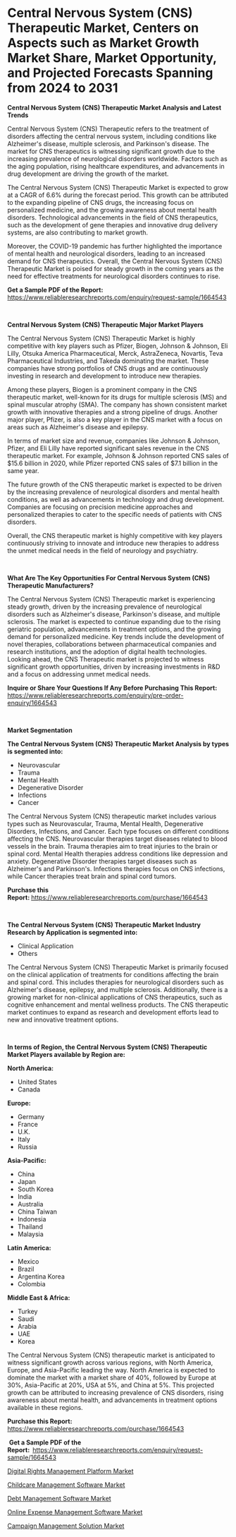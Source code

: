 <p><h1>Central Nervous System (CNS) Therapeutic Market, Centers on Aspects such as Market Growth Market Share, Market Opportunity, and Projected Forecasts Spanning from 2024 to 2031</h1></p><p><strong>Central Nervous System (CNS) Therapeutic Market Analysis and Latest Trends</strong></p>
<p><p>Central Nervous System (CNS) Therapeutic refers to the treatment of disorders affecting the central nervous system, including conditions like Alzheimer's disease, multiple sclerosis, and Parkinson's disease. The market for CNS therapeutics is witnessing significant growth due to the increasing prevalence of neurological disorders worldwide. Factors such as the aging population, rising healthcare expenditures, and advancements in drug development are driving the growth of the market.</p><p>The Central Nervous System (CNS) Therapeutic Market is expected to grow at a CAGR of 6.6% during the forecast period. This growth can be attributed to the expanding pipeline of CNS drugs, the increasing focus on personalized medicine, and the growing awareness about mental health disorders. Technological advancements in the field of CNS therapeutics, such as the development of gene therapies and innovative drug delivery systems, are also contributing to market growth.</p><p>Moreover, the COVID-19 pandemic has further highlighted the importance of mental health and neurological disorders, leading to an increased demand for CNS therapeutics. Overall, the Central Nervous System (CNS) Therapeutic Market is poised for steady growth in the coming years as the need for effective treatments for neurological disorders continues to rise.</p></p>
<p><strong>Get a Sample PDF of the Report:&nbsp;</strong> <a href="https://www.reliableresearchreports.com/enquiry/request-sample/1664543">https://www.reliableresearchreports.com/enquiry/request-sample/1664543</a></p>
<p>&nbsp;</p>
<p><strong>Central Nervous System (CNS) Therapeutic Major Market Players</strong></p>
<p><p>The Central Nervous System (CNS) Therapeutic Market is highly competitive with key players such as Pfizer, Biogen, Johnson & Johnson, Eli Lilly, Otsuka America Pharmaceutical, Merck, AstraZeneca, Novartis, Teva Pharmaceutical Industries, and Takeda dominating the market. These companies have strong portfolios of CNS drugs and are continuously investing in research and development to introduce new therapies.</p><p>Among these players, Biogen is a prominent company in the CNS therapeutic market, well-known for its drugs for multiple sclerosis (MS) and spinal muscular atrophy (SMA). The company has shown consistent market growth with innovative therapies and a strong pipeline of drugs. Another major player, Pfizer, is also a key player in the CNS market with a focus on areas such as Alzheimer's disease and epilepsy.</p><p>In terms of market size and revenue, companies like Johnson & Johnson, Pfizer, and Eli Lilly have reported significant sales revenue in the CNS therapeutic market. For example, Johnson & Johnson reported CNS sales of $15.6 billion in 2020, while Pfizer reported CNS sales of $7.1 billion in the same year.</p><p>The future growth of the CNS therapeutic market is expected to be driven by the increasing prevalence of neurological disorders and mental health conditions, as well as advancements in technology and drug development. Companies are focusing on precision medicine approaches and personalized therapies to cater to the specific needs of patients with CNS disorders.</p><p>Overall, the CNS therapeutic market is highly competitive with key players continuously striving to innovate and introduce new therapies to address the unmet medical needs in the field of neurology and psychiatry.</p></p>
<p>&nbsp;</p>
<p><strong>What Are The Key Opportunities For Central Nervous System (CNS) Therapeutic Manufacturers?</strong></p>
<p><p>The Central Nervous System (CNS) Therapeutic market is experiencing steady growth, driven by the increasing prevalence of neurological disorders such as Alzheimer's disease, Parkinson's disease, and multiple sclerosis. The market is expected to continue expanding due to the rising geriatric population, advancements in treatment options, and the growing demand for personalized medicine. Key trends include the development of novel therapies, collaborations between pharmaceutical companies and research institutions, and the adoption of digital health technologies. Looking ahead, the CNS Therapeutic market is projected to witness significant growth opportunities, driven by increasing investments in R&D and a focus on addressing unmet medical needs.</p></p>
<p><strong>Inquire or Share Your Questions If Any Before Purchasing This Report:</strong> <a href="https://www.reliableresearchreports.com/enquiry/pre-order-enquiry/1664543">https://www.reliableresearchreports.com/enquiry/pre-order-enquiry/1664543</a></p>
<p>&nbsp;</p>
<p><strong>Market Segmentation</strong></p>
<p><strong>The Central Nervous System (CNS) Therapeutic Market Analysis by types is segmented into:</strong></p>
<p><ul><li>Neurovascular</li><li>Trauma</li><li>Mental Health</li><li>Degenerative Disorder</li><li>Infections</li><li>Cancer</li></ul></p>
<p><p>The Central Nervous System (CNS) therapeutic market includes various types such as Neurovascular, Trauma, Mental Health, Degenerative Disorders, Infections, and Cancer. Each type focuses on different conditions affecting the CNS. Neurovascular therapies target diseases related to blood vessels in the brain. Trauma therapies aim to treat injuries to the brain or spinal cord. Mental Health therapies address conditions like depression and anxiety. Degenerative Disorder therapies target diseases such as Alzheimer's and Parkinson's. Infections therapies focus on CNS infections, while Cancer therapies treat brain and spinal cord tumors.</p></p>
<p><strong>Purchase this Report:&nbsp;</strong><a href="https://www.reliableresearchreports.com/purchase/1664543">https://www.reliableresearchreports.com/purchase/1664543</a></p>
<p>&nbsp;</p>
<p><strong>The Central Nervous System (CNS) Therapeutic Market Industry Research by Application is segmented into:</strong></p>
<p><ul><li>Clinical Application</li><li>Others</li></ul></p>
<p><p>The Central Nervous System (CNS) Therapeutic Market is primarily focused on the clinical application of treatments for conditions affecting the brain and spinal cord. This includes therapies for neurological disorders such as Alzheimer's disease, epilepsy, and multiple sclerosis. Additionally, there is a growing market for non-clinical applications of CNS therapeutics, such as cognitive enhancement and mental wellness products. The CNS therapeutic market continues to expand as research and development efforts lead to new and innovative treatment options.</p></p>
<p>&nbsp;</p>
<p><strong>In terms of Region, the Central Nervous System (CNS) Therapeutic Market Players available by Region are:</strong></p>
<p>
    <p> <strong> North America: </strong>
        <ul>
            <li>United States</li>
            <li>Canada</li>
        </ul>
        </p> 
    <p> <strong> Europe: </strong>
        <ul>
            <li>Germany</li>
            <li>France</li>
            <li>U.K.</li>
            <li>Italy</li>
            <li>Russia</li>
        </ul>
        </p> 
    <p> <strong> Asia-Pacific: </strong>
        <ul>
            <li>China</li>
            <li>Japan</li>
            <li>South Korea</li>
            <li>India</li>
            <li>Australia</li>
            <li>China Taiwan</li>
            <li>Indonesia</li>
            <li>Thailand</li>
            <li>Malaysia</li>
        </ul>
        </p> 
    <p> <strong> Latin America: </strong>
        <ul>
            <li>Mexico</li>
            <li>Brazil</li>
            <li>Argentina Korea</li>
            <li>Colombia</li>
        </ul>
        </p> 
    <p> <strong> Middle East & Africa: </strong>
        <ul>
            <li>Turkey</li>
            <li>Saudi</li>
            <li>Arabia</li>
            <li>UAE</li>
            <li>Korea</li>
        </ul>
    </p>
    </p>
<p><p>The Central Nervous System (CNS) therapeutic market is anticipated to witness significant growth across various regions, with North America, Europe, and Asia-Pacific leading the way. North America is expected to dominate the market with a market share of 40%, followed by Europe at 30%, Asia-Pacific at 20%, USA at 5%, and China at 5%. This projected growth can be attributed to increasing prevalence of CNS disorders, rising awareness about mental health, and advancements in treatment options available in these regions.</p></p>
<p><strong>Purchase this Report: </strong><a href="https://www.reliableresearchreports.com/purchase/1664543">https://www.reliableresearchreports.com/purchase/1664543</a></p>
<p>&nbsp;<strong>Get a Sample PDF of the Report:&nbsp;&nbsp;</strong><a href="https://www.reliableresearchreports.com/enquiry/request-sample/1664543">https://www.reliableresearchreports.com/enquiry/request-sample/1664543</a></p>
<p><strong></strong></p>
<p><p><a href="https://medium.com/@desmondmraz1/digital-rights-management-platform-market-insight-market-trends-growth-forecasted-from-2024-to-68721b8aa26f">Digital Rights Management Platform Market</a></p><p><a href="https://medium.com/p/8f339a6448cb/edit">Childcare Management Software Market</a></p><p><a href="https://medium.com/@desmondmraz1/debt-management-software-market-outlook-industry-overview-and-forecast-2024-to-2031-4c2dabbdda2f">Debt Management Software Market</a></p><p><a href="https://medium.com/p/4bf505f85a3b/edit">Online Expense Management Software Market</a></p><p><a href="https://medium.com/p/dee71b22f073/edit">Campaign Management Solution Market</a></p></p>